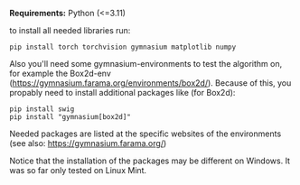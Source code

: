 **Requirements:** 
    Python (<=3.11)
    
to install all needed libraries run:

    pip install torch torchvision gymnasium matplotlib numpy
    
  Also you'll need some gymnasium-environments to test the algorithm on, for example the Box2d-env (https://gymnasium.farama.org/environments/box2d/).
  Because of this, you propably need to install additional packages like (for Box2d):
  
    pip install swig
    pip install "gymnasium[box2d]"

  Needed packages are listed at the specific websites of the environments (see also: https://gymnasium.farama.org/)

Notice that the installation of the packages may be different on Windows. It was so far only tested on Linux Mint.
